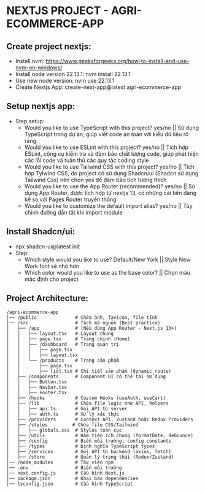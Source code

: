 # NEXTJS PROJECT - AGRI-ECOMMERCE-APP

## Create project nextjs:
- Install nvm: https://www.geeksforgeeks.org/how-to-install-and-use-nvm-on-windows/
- Install node version 22.13.1: nvm install 22.13.1
- Use new node version: nvm use 22.13.1
- Create Nextjs App: create-next-app@latest agri-ecommerce-app

## Setup nextjs app:
- Step setup:
  - Would you like to use TypeScript with this project? yes/no  || Sử dụng TypeScript trong dự án, giúp viết code an toàn với kiểu dữ liệu rõ ràng.
  - Would you like to use ESLint with this project? yes/no   || Tích hợp ESLint, công cụ kiểm tra và đảm bảo chất lượng code, giúp phát hiện các lỗi code và tuân thủ các quy tắc coding style
  - Would you like to use Tailwind CSS with this project? yes/no   || Tích hợp Tylwind CSS, do project có sử dụng Shadcn/ui (Shadcn sử dụng Tailwind Css) nên chọn yes để đảm bảo tích tương thích
  - Would you like to use the App Router (recommended)? yes/no   || Sử dụng App Router, được tích hợp từ nextjs 13, có những cải tiến đáng kể so với Pages Router truyền thống.
  - Would you like to customize the default import alias? yes/no  || Tùy chỉnh đường dẫn tắt khi import module

## Install Shadcn/ui:
- npx shadcn-ui@latest init
- Step:
  - Which style would you like to use? Default/New York   || Style New Work font sẽ nhỏ hơn
  - Which color would you like to use as the base color?     || Chọn màu mặc định cho project

## Project Architecture: 
```
/agri-ecommerce-app
│── /public              # Chứa ảnh, favicon, file tĩnh
│── /src                 # Tách mã nguồn (Best practice)
│   ├── /app             # (Nếu dùng App Router - Next.js 13+)
│   │   ├── layout.tsx   # Layout chung
│   │   ├── page.tsx     # Trang chính (Home)
│   │   ├── /dashboard   # Trang quản trị
│   │   │   ├── page.tsx
│   │   │   ├── layout.tsx
│   │   └── /products    # Trang sản phẩm
│   │       ├── page.tsx
│   │       ├── [id].tsx # Chi tiết sản phẩm (dynamic route)
│   ├── /components      # Component UI có thể tái sử dụng
│   │   ├── Button.tsx
│   │   ├── Navbar.tsx
│   │   ├── Footer.tsx
│   ├── /hooks           # Custom Hooks (useAuth, useCart)
│   ├── /lib             # Chứa file logic như API, helpers
│   │   ├── api.ts       # Gọi API từ server
│   │   ├── auth.ts      # Xử lý xác thực
│   ├── /providers       # Context API, Zustand hoặc Redux Providers
│   ├── /styles         # Chứa file CSS/Tailwind
│   │   ├── globals.css  # Styles toàn cục
│   ├── /utils           # Hàm tiện ích chung (formatDate, debounce)
│   ├── /config          # Biến môi trường, config constants
│   ├── /types           # Định nghĩa TypeScript types
│   ├── /services        # Gọi API từ backend (axios, fetch)
│   ├── /store           # Quản lý trạng thái (Redux/Zustand)
│── /node_modules        # Thư viện npm
│── .env                 # Biến môi trường
│── next.config.js       # Cấu hình Next.js
│── package.json         # Khai báo dependencies
│── tsconfig.json        # Cấu hình TypeScript
```
